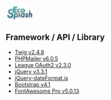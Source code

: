 <img src="assets/img/logo/ecosplash_colored.png" />

Framework / API / Library
------
* [Twig v2.4.8](https://twig.symfony.com/)
* [PHPMailer v6.0.5](https://github.com/PHPMailer/PHPMailer)
* [League OAuth2 v2.3.0](https://github.com/thephpleague/oauth2-client)
* [jQuery v3.3.1](https://jquery.com/)
* [jQuery-dateFormat.js](https://github.com/phstc/jquery-dateFormat)
* [Bootstrap v4.1](https://getbootstrap.com/)
* [FontAwesome Pro v5.0.13](https://fontawesome.com/)
